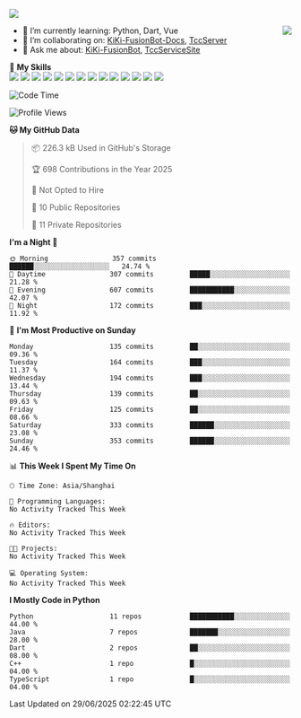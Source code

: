 [![](https://readme-typing-svg.herokuapp.com?size=25&duration=2500&color=8C43EA&vCenter=true&width=200&height=40&lines=Hi+there+%F0%9F%91%8B%F0%9F%8F%BB;I'm+KiKi-XC)](https://git.io/typing-svg)

<a href="#">
  <img align="right" src="https://github-readme-stats.vercel.app/api?username=KiKi-XC&theme=vue&show_icons=true&hide_border=false&count_private=true&show_icons=true&bg_color=15,f2f7fd,E0EAFC" />
</a>

- 🌱 I’m currently learning: Python, Dart, Vue
- 👯 I’m collaborating on: [KiKi-FusionBot-Docs](https://github.com/KiKi-XC/KiKi-FusionBot-Docs), [TccServer](https://github.com/Tcc-Items)
- 💬 Ask me about: [KiKi-FusionBot](https://github.com/KiKi-XC), [TccServiceSite](https://github.com/KiKi-XC/TccServiceSite)

🌟 **My Skills**  
![](https://img.shields.io/badge/-Python-3e74a2?style=flat-square&logo=Python&logoColor=fff)
![](https://img.shields.io/badge/Go-00ADD8?logo=go&logoColor=fff&style=flat-square)
![](https://img.shields.io/badge/-TypeScript-3178C6?style=flat-square&logo=TypeScript&logoColor=fff)
![](https://img.shields.io/badge/-Vue-4fc08d?style=flat-square&logo=Vue.js&logoColor=fff)
![](https://img.shields.io/badge/Node.js-5FA04E?logo=nodedotjs&logoColor=fff&style=flat-square)
![](https://img.shields.io/badge/HTML5-E34F26?logo=html5&logoColor=fff&style=flat-square)
![](https://img.shields.io/badge/CSS3-1572B6?logo=css3&logoColor=fff&style=flat-square)
![](https://img.shields.io/badge/Django-092E20?logo=django&logoColor=fff&style=flat-square)
![](https://img.shields.io/badge/-FastAPI-009688?style=flat-square&logo=FastAPI&logoColor=fff)
![](https://img.shields.io/badge/-Docker-2496ED?style=flat-square&logo=Docker&logoColor=fff)
![](https://img.shields.io/badge/-MongoDB-47A248?style=flat-square&logo=MongoDB&logoColor=fff)
![](https://img.shields.io/badge/MySQL-4479A1?logo=mysql&logoColor=fff&style=flat-square)
![](https://img.shields.io/badge/Wails-DF0000?logo=wails&logoColor=fff&style=flat-square)
![](https://img.shields.io/badge/Unreal%20Engine-0E1128?logo=unrealengine&logoColor=fff&style=flat-square)

<!--START_SECTION:waka-->
![Code Time](http://img.shields.io/badge/Code%20Time-43%20hrs%2027%20mins-blue)

![Profile Views](http://img.shields.io/badge/Profile%20Views-0-blue)

**🐱 My GitHub Data** 

> 📦 226.3 kB Used in GitHub's Storage 
 > 
> 🏆 698 Contributions in the Year 2025
 > 
> 🚫 Not Opted to Hire
 > 
> 📜 10 Public Repositories 
 > 
> 🔑 11 Private Repositories 
 > 
**I'm a Night 🦉** 

```text
🌞 Morning                357 commits         ██████░░░░░░░░░░░░░░░░░░░   24.74 % 
🌆 Daytime                307 commits         █████░░░░░░░░░░░░░░░░░░░░   21.28 % 
🌃 Evening                607 commits         ███████████░░░░░░░░░░░░░░   42.07 % 
🌙 Night                  172 commits         ███░░░░░░░░░░░░░░░░░░░░░░   11.92 % 
```
📅 **I'm Most Productive on Sunday** 

```text
Monday                   135 commits         ██░░░░░░░░░░░░░░░░░░░░░░░   09.36 % 
Tuesday                  164 commits         ███░░░░░░░░░░░░░░░░░░░░░░   11.37 % 
Wednesday                194 commits         ███░░░░░░░░░░░░░░░░░░░░░░   13.44 % 
Thursday                 139 commits         ██░░░░░░░░░░░░░░░░░░░░░░░   09.63 % 
Friday                   125 commits         ██░░░░░░░░░░░░░░░░░░░░░░░   08.66 % 
Saturday                 333 commits         ██████░░░░░░░░░░░░░░░░░░░   23.08 % 
Sunday                   353 commits         ██████░░░░░░░░░░░░░░░░░░░   24.46 % 
```


📊 **This Week I Spent My Time On** 

```text
🕑︎ Time Zone: Asia/Shanghai

💬 Programming Languages: 
No Activity Tracked This Week

🔥 Editors: 
No Activity Tracked This Week

🐱‍💻 Projects: 
No Activity Tracked This Week

💻 Operating System: 
No Activity Tracked This Week
```

**I Mostly Code in Python** 

```text
Python                   11 repos            ███████████░░░░░░░░░░░░░░   44.00 % 
Java                     7 repos             ███████░░░░░░░░░░░░░░░░░░   28.00 % 
Dart                     2 repos             ██░░░░░░░░░░░░░░░░░░░░░░░   08.00 % 
C++                      1 repo              █░░░░░░░░░░░░░░░░░░░░░░░░   04.00 % 
TypeScript               1 repo              █░░░░░░░░░░░░░░░░░░░░░░░░   04.00 % 
```




 Last Updated on 29/06/2025 02:22:45 UTC
<!--END_SECTION:waka-->

